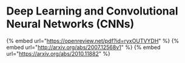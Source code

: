 # Deep Learning and Convolutional Neural Networks (CNNs)

{% embed url="https://openreview.net/pdf?id=ryxOUTVYDH" %}
{% embed url="http://arxiv.org/abs/2007.12568v1" %}
{% embed url="https://arxiv.org/abs/2010.11882" %}
